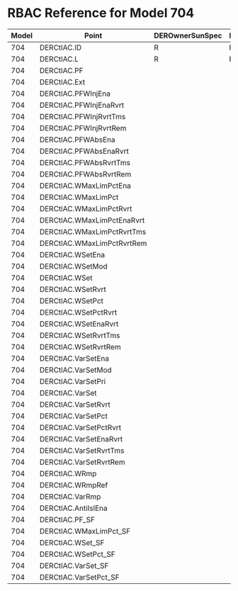 # RBAC Reference for Model 704

| Model | Point | DEROwnerSunSpec | DERInstallerSunSpec | DERVendorSunSpec | ServiceProviderSunSpec | GridOperatorSunSpec |
|-------|-------|------------------|---------------------|------------------|------------------------|---------------------|
| 704 | DERCtlAC.ID | R | R | R | R | R |
| 704 | DERCtlAC.L | R | R | R | R | R |
| 704 | DERCtlAC.PF |  |  |  |  |  |
| 704 | DERCtlAC.Ext |  |  |  |  |  |
| 704 | DERCtlAC.PFWInjEna |  |  |  |  |  |
| 704 | DERCtlAC.PFWInjEnaRvrt |  |  |  |  |  |
| 704 | DERCtlAC.PFWInjRvrtTms |  |  |  |  |  |
| 704 | DERCtlAC.PFWInjRvrtRem |  |  |  |  |  |
| 704 | DERCtlAC.PFWAbsEna |  |  |  |  |  |
| 704 | DERCtlAC.PFWAbsEnaRvrt |  |  |  |  |  |
| 704 | DERCtlAC.PFWAbsRvrtTms |  |  |  |  |  |
| 704 | DERCtlAC.PFWAbsRvrtRem |  |  |  |  |  |
| 704 | DERCtlAC.WMaxLimPctEna |  |  |  |  |  |
| 704 | DERCtlAC.WMaxLimPct |  |  |  |  |  |
| 704 | DERCtlAC.WMaxLimPctRvrt |  |  |  |  |  |
| 704 | DERCtlAC.WMaxLimPctEnaRvrt |  |  |  |  |  |
| 704 | DERCtlAC.WMaxLimPctRvrtTms |  |  |  |  |  |
| 704 | DERCtlAC.WMaxLimPctRvrtRem |  |  |  |  |  |
| 704 | DERCtlAC.WSetEna |  |  |  |  |  |
| 704 | DERCtlAC.WSetMod |  |  |  |  |  |
| 704 | DERCtlAC.WSet |  |  |  |  |  |
| 704 | DERCtlAC.WSetRvrt |  |  |  |  |  |
| 704 | DERCtlAC.WSetPct |  |  |  |  |  |
| 704 | DERCtlAC.WSetPctRvrt |  |  |  |  |  |
| 704 | DERCtlAC.WSetEnaRvrt |  |  |  |  |  |
| 704 | DERCtlAC.WSetRvrtTms |  |  |  |  |  |
| 704 | DERCtlAC.WSetRvrtRem |  |  |  |  |  |
| 704 | DERCtlAC.VarSetEna |  |  |  |  |  |
| 704 | DERCtlAC.VarSetMod |  |  |  |  |  |
| 704 | DERCtlAC.VarSetPri |  |  |  |  |  |
| 704 | DERCtlAC.VarSet |  |  |  |  |  |
| 704 | DERCtlAC.VarSetRvrt |  |  |  |  |  |
| 704 | DERCtlAC.VarSetPct |  |  |  |  |  |
| 704 | DERCtlAC.VarSetPctRvrt |  |  |  |  |  |
| 704 | DERCtlAC.VarSetEnaRvrt |  |  |  |  |  |
| 704 | DERCtlAC.VarSetRvrtTms |  |  |  |  |  |
| 704 | DERCtlAC.VarSetRvrtRem |  |  |  |  |  |
| 704 | DERCtlAC.WRmp |  |  |  |  |  |
| 704 | DERCtlAC.WRmpRef |  |  |  |  |  |
| 704 | DERCtlAC.VarRmp |  |  |  |  |  |
| 704 | DERCtlAC.AntiIslEna |  |  |  |  |  |
| 704 | DERCtlAC.PF_SF |  |  |  |  |  |
| 704 | DERCtlAC.WMaxLimPct_SF |  |  |  |  |  |
| 704 | DERCtlAC.WSet_SF |  |  |  |  |  |
| 704 | DERCtlAC.WSetPct_SF |  |  |  |  |  |
| 704 | DERCtlAC.VarSet_SF |  |  |  |  |  |
| 704 | DERCtlAC.VarSetPct_SF |  |  |  |  |  |
